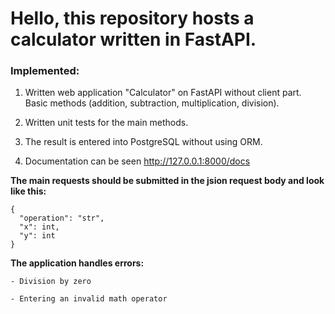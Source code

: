 # **Hello, this repository hosts a calculator written in FastAPI.**

### **Implemented**:

1. Written web application "Calculator" on FastAPI without client part. Basic methods (addition, subtraction, multiplication, division).

2. Written unit tests for the main methods.
 
3. The result is entered into PostgreSQL without using ORM.

4. Documentation can be seen http://127.0.0.1:8000/docs

**The main requests should be submitted in the jsion request body and look like this:**

    {
      "operation": "str",
      "x": int,
      "y": int
    }

**The application handles errors:** 

    - Division by zero 

    - Entering an invalid math operator